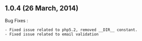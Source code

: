 ## 1.0.4 (26 March, 2014)

Bug Fixes :

    - Fixed issue related to php5.2, removed __DIR__ constant.
    - Fixed issue related to email validation
